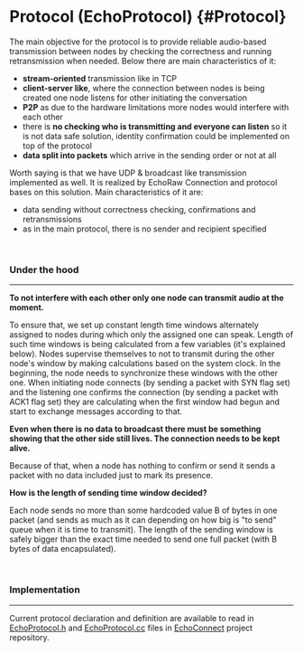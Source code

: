 # Protocol (EchoProtocol) {#Protocol}

The main objective for the protocol is to provide reliable audio-based transmission between nodes by checking the correctness and running retransmission when needed. Below there are main characteristics of it:

- **stream-oriented** transmission like in TCP
- **client-server like**, where the connection between nodes is being created one node listens for other initiating the conversation
- **P2P** as due to the hardware limitations more nodes would interfere with each other
- there is **no checking who is transmitting and everyone can listen** so it is not data safe solution, identity confirmation could be implemented on top of the protocol
- **data split into packets** which arrive in the sending order or not at all

Worth saying is that we have UDP & broadcast like transmission implemented as well. It is realized by EchoRaw Connection and protocol bases on this solution. Main characteristics of it are:

- data sending without correctness checking, confirmations and retransmissions
- as in the main protocol, there is no sender and recipient specified

<br>

### Under the hood

- - -

**To not interfere with each other only one node can transmit audio at the moment.**

To ensure that, we set up constant length time windows alternately assigned to nodes during which only the assigned one can speak. Length of such time windows is being calculated from a few variables (it's explained below). Nodes supervise themselves to not to transmit during the other node's window by making calculations based on the system clock.
In the beginning, the node needs to synchronize these windows with the other one. When initiating node connects (by sending a packet with SYN flag set) and the listening one confirms the connection (by sending a packet with ACK1 flag set) they are calculating when the first window had begun and start to exchange messages according to that.


**Even when there is no data to broadcast there must be something showing that the other side still lives. The connection needs to be kept alive.**

Because of that, when a node has nothing to confirm or send it sends a packet with no data included just to mark its presence.

**How is the length of sending time window decided?**

Each node sends no more than some hardcoded value B of bytes in one packet (and sends as much as it can depending on how big is "to send" queue when it is time to transmit). The length of the sending window is safely bigger than the exact time needed to send one full packet (with B bytes of data encapsulated).

<br>

### Implementation

- - -

Current protocol declaration and definition are available to read in [EchoProtocol.h](https://github.com/Lorak-mmk/EchoConnect/blob/master/libecho/include/EchoProtocol.h) and [EchoProtocol.cc](https://github.com/Lorak-mmk/EchoConnect/blob/master/libecho/src/EchoProtocol.cc) files in [EchoConnect](https://github.com/Lorak-mmk/EchoConnect) project repository.
